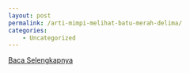 ```yaml
---
layout: post
permalink: /arti-mimpi-melihat-batu-merah-delima/
categories:
    - Uncategorized
---
```


[Baca Selengkapnya](/02)